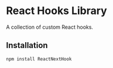 # React Hooks Library

A collection of custom React hooks.

## Installation

```bash
npm install ReactNextHook
```
